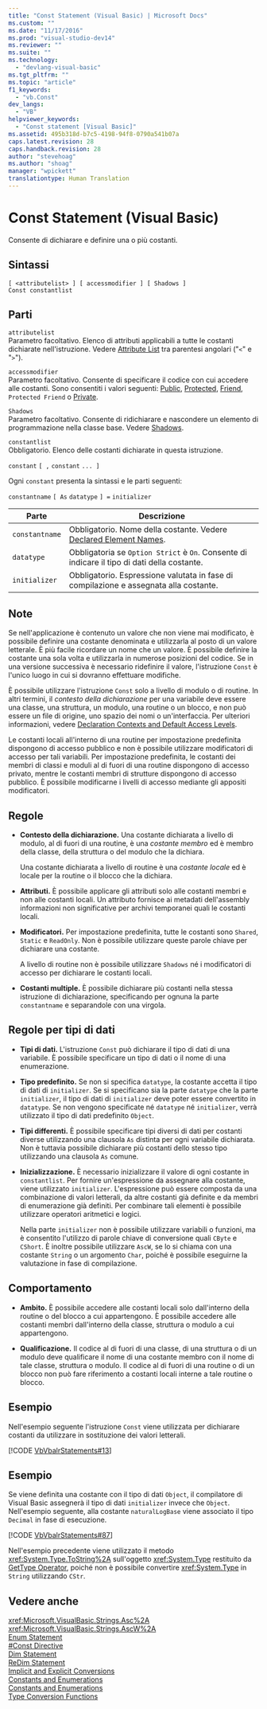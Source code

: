 ```yaml
---
title: "Const Statement (Visual Basic) | Microsoft Docs"
ms.custom: ""
ms.date: "11/17/2016"
ms.prod: "visual-studio-dev14"
ms.reviewer: ""
ms.suite: ""
ms.technology: 
  - "devlang-visual-basic"
ms.tgt_pltfrm: ""
ms.topic: "article"
f1_keywords: 
  - "vb.Const"
dev_langs: 
  - "VB"
helpviewer_keywords: 
  - "Const statement [Visual Basic]"
ms.assetid: 495b318d-b7c5-4198-94f8-0790a541b07a
caps.latest.revision: 28
caps.handback.revision: 28
author: "stevehoag"
ms.author: "shoag"
manager: "wpickett"
translationtype: Human Translation
---
```

# Const Statement (Visual Basic)
Consente di dichiarare e definire una o più costanti.  
  
## Sintassi  
  
```  
[ <attributelist> ] [ accessmodifier ] [ Shadows ]   
Const constantlist  
```  
  
## Parti  
 `attributelist`  
 Parametro facoltativo.  Elenco di attributi applicabili a tutte le costanti dichiarate nell'istruzione.  Vedere [Attribute List](../../../visual-basic/language-reference/statements/attribute-list.md) tra parentesi angolari \("`<`" e "`>`"\).  
  
 `accessmodifier`  
 Parametro facoltativo.  Consente di specificare il codice con cui accedere alle costanti.  Sono consentiti i valori seguenti: [Public](../../../visual-basic/language-reference/modifiers/public.md), [Protected](../../../visual-basic/language-reference/modifiers/protected.md), [Friend](../../../visual-basic/language-reference/modifiers/friend.md), `Protected Friend` o [Private](../../../visual-basic/language-reference/modifiers/private.md).  
  
 `Shadows`  
 Parametro facoltativo.  Consente di ridichiarare e nascondere un elemento di programmazione nella classe base.  Vedere [Shadows](../../../visual-basic/language-reference/modifiers/shadows.md).  
  
 `constantlist`  
 Obbligatorio.  Elenco delle costanti dichiarate in questa istruzione.  
  
 `constant` `[ ,` `constant` `... ]`  
  
 Ogni `constant` presenta la sintassi e le parti seguenti:  
  
 `constantname` `[ As` `datatype` `] =` `initializer`  
  
|Parte|Descrizione|  
|-----------|-----------------|  
|`constantname`|Obbligatorio.  Nome della costante.  Vedere [Declared Element Names](../../../visual-basic/programming-guide/language-features/declared-elements/declared-element-names.md).|  
|`datatype`|Obbligatoria se `Option Strict` è `On`.  Consente di indicare il tipo di dati della costante.|  
|`initializer`|Obbligatorio.  Espressione valutata in fase di compilazione e assegnata alla costante.|  
  
## Note  
 Se nell'applicazione è contenuto un valore che non viene mai modificato, è possibile definire una costante denominata e utilizzarla al posto di un valore letterale.  È più facile ricordare un nome che un valore.  È possibile definire la costante una sola volta e utilizzarla in numerose posizioni del codice.  Se in una versione successiva è necessario ridefinire il valore, l'istruzione `Const` è l'unico luogo in cui si dovranno effettuare modifiche.  
  
 È possibile utilizzare l'istruzione `Const` solo a livello di modulo o di routine.  In altri termini, il *contesto della dichiarazione* per una variabile deve essere una classe, una struttura, un modulo, una routine o un blocco, e non può essere un file di origine, uno spazio dei nomi o un'interfaccia.  Per ulteriori informazioni, vedere [Declaration Contexts and Default Access Levels](../../../visual-basic/language-reference/statements/declaration-contexts-and-default-access-levels.md).  
  
 Le costanti locali all'interno di una routine per impostazione predefinita dispongono di accesso pubblico e non è possibile utilizzare modificatori di accesso per tali variabili.  Per impostazione predefinita, le costanti dei membri di classi e moduli al di fuori di una routine dispongono di accesso privato, mentre le costanti membri di strutture dispongono di accesso pubblico.  È possibile modificarne i livelli di accesso mediante gli appositi modificatori.  
  
## Regole  
  
-   **Contesto della dichiarazione.** Una costante dichiarata a livello di modulo, al di fuori di una routine, è una *costante membro* ed è membro della classe, della struttura o del modulo che la dichiara.  
  
     Una costante dichiarata a livello di routine è una *costante locale* ed è locale per la routine o il blocco che la dichiara.  
  
-   **Attributi.** È possibile applicare gli attributi solo alle costanti membri e non alle costanti locali.  Un attributo fornisce ai metadati dell'assembly informazioni non significative per archivi temporanei quali le costanti locali.  
  
-   **Modificatori.** Per impostazione predefinita, tutte le costanti sono `Shared`, `Static` e `ReadOnly`.  Non è possibile utilizzare queste parole chiave per dichiarare una costante.  
  
     A livello di routine non è possibile utilizzare `Shadows` né i modificatori di accesso per dichiarare le costanti locali.  
  
-   **Costanti multiple.** È possibile dichiarare più costanti nella stessa istruzione di dichiarazione, specificando per ognuna la parte `constantname` e separandole con una virgola.  
  
## Regole per tipi di dati  
  
-   **Tipi di dati.** L'istruzione `Const` può dichiarare il tipo di dati di una variabile.  È possibile specificare un tipo di dati o il nome di una enumerazione.  
  
-   **Tipo predefinito.** Se non si specifica `datatype`, la costante accetta il tipo di dati di `initializer`.  Se si specificano sia la parte `datatype` che la parte `initializer`, il tipo di dati di `initializer` deve poter essere convertito in `datatype`.  Se non vengono specificate né `datatype` né `initializer`, verrà utilizzato il tipo di dati predefinito `Object`.  
  
-   **Tipi differenti.** È possibile specificare tipi diversi di dati per costanti diverse utilizzando una clausola `As` distinta per ogni variabile dichiarata.  Non è tuttavia possibile dichiarare più costanti dello stesso tipo utilizzando una clausola `As` comune.  
  
-   **Inizializzazione.** È necessario inizializzare il valore di ogni costante in `constantlist`.  Per fornire un'espressione da assegnare alla costante, viene utilizzato `initializer`.  L'espressione può essere composta da una combinazione di valori letterali, da altre costanti già definite e da membri di enumerazione già definiti.  Per combinare tali elementi è possibile utilizzare operatori aritmetici e logici.  
  
     Nella parte `initializer` non è possibile utilizzare variabili o funzioni,  ma è consentito l'utilizzo di parole chiave di conversione quali `CByte` e `CShort`.  È inoltre possibile utilizzare `AscW`, se lo si chiama con una costante `String` o un argomento `Char`, poiché è possibile eseguirne la valutazione in fase di compilazione.  
  
## Comportamento  
  
-   **Ambito.** È possibile accedere alle costanti locali solo dall'interno della routine o del blocco a cui appartengono.  È possibile accedere alle costanti membri dall'interno della classe, struttura o modulo a cui appartengono.  
  
-   **Qualificazione.** Il codice al di fuori di una classe, di una struttura o di un modulo deve qualificare il nome di una costante membro con il nome di tale classe, struttura o modulo.  Il codice al di fuori di una routine o di un blocco non può fare riferimento a costanti locali interne a tale routine o blocco.  
  
## Esempio  
 Nell'esempio seguente l'istruzione `Const` viene utilizzata per dichiarare costanti da utilizzare in sostituzione dei valori letterali.  
  
 [!CODE [VbVbalrStatements#13](../CodeSnippet/VS_Snippets_VBCSharp/VbVbalrStatements#13)]  
  
## Esempio  
 Se viene definita una costante con il tipo di dati `Object`, il compilatore di Visual Basic assegnerà il tipo di dati `initializer` invece che `Object`.  Nell'esempio seguente, alla costante `naturalLogBase` viene associato il tipo `Decimal` in fase di esecuzione.  
  
 [!CODE [VbVbalrStatements#87](../CodeSnippet/VS_Snippets_VBCSharp/VbVbalrStatements#87)]  
  
 Nell'esempio precedente viene utilizzato il metodo <xref:System.Type.ToString%2A> sull'oggetto <xref:System.Type> restituito da [GetType Operator](../../../visual-basic/language-reference/operators/gettype-operator.md), poiché non è possibile convertire <xref:System.Type> in `String` utilizzando `CStr`.  
  
## Vedere anche  
 <xref:Microsoft.VisualBasic.Strings.Asc%2A>   
 <xref:Microsoft.VisualBasic.Strings.AscW%2A>   
 [Enum Statement](../../../visual-basic/language-reference/statements/enum-statement.md)   
 [\#Const Directive](../../../visual-basic/language-reference/directives/const-directive.md)   
 [Dim Statement](../../../visual-basic/language-reference/statements/dim-statement.md)   
 [ReDim Statement](../../../visual-basic/language-reference/statements/redim-statement.md)   
 [Implicit and Explicit Conversions](../../../visual-basic/programming-guide/language-features/data-types/implicit-and-explicit-conversions.md)   
 [Constants and Enumerations](../../../visual-basic/programming-guide/language-features/constants-enums/index.md)   
 [Constants and Enumerations](../../../visual-basic/language-reference/constants-and-enumerations.md)   
 [Type Conversion Functions](../../../visual-basic/language-reference/functions/type-conversion-functions.md)